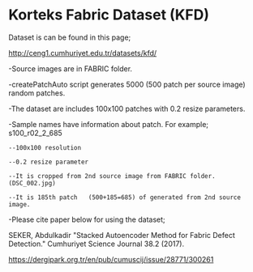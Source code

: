 # Korteks Fabric Dataset (KFD)

Dataset is can be found in this page;

http://ceng1.cumhuriyet.edu.tr/datasets/kfd/

-Source images are in FABRIC folder. 

-createPatchAuto script generates 5000 (500 patch per source image) random patches.

-The dataset are includes 100x100 patches  with 0.2 resize parameters.

-Sample names have information about patch. For example;  s100_r02_2_685 

	--100x100 resolution
	
	--0.2 resize parameter
	
	--It is cropped from 2nd source image from FABRIC folder.  (DSC_002.jpg)
	
	--It is 185th patch   (500+185=685) of generated from 2nd source image.
	

-Please cite paper below for using the dataset;

SEKER, Abdulkadir "Stacked Autoencoder Method for Fabric Defect Detection." Cumhuriyet Science Journal 38.2 (2017).

https://dergipark.org.tr/en/pub/cumuscij/issue/28771/300261
